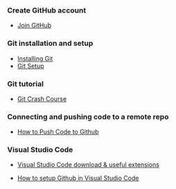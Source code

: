 <h3>Create GitHub account</h3>

- [Join GitHub](https://github.com/join)

<h3>Git installation and setup</h3>

- [Installing Git](https://git-scm.com/book/en/v2/Getting-Started-Installing-Git)
- [Git Setup](https://git-scm.com/book/en/v2/Getting-Started-First-Time-Git-Setup)

<h3>Git tutorial</h3>

- [Git Crash Course](https://youtu.be/8JJ101D3knE?si=XfSASnQ854AG3dSE)

<h3>Connecting and pushing code to a remote repo</h3>

- [How to Push Code to Github](https://youtu.be/wrb7Gge9yoE?si=VxCrjHKLyiH9SfiK)


<h3>Visual Studio Code</h3>

- [Visual Studio Code download & useful extensions](https://youtu.be/shTHhp3QeP4?si=HjYhSkwdxdDuYmR0)

- [How to setup Github in Visual Studio Code](https://youtu.be/mR9jhYD3bnI?si=n2HEr1MNzxlpAX0n)

